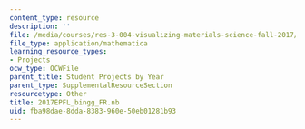 ```yaml
---
content_type: resource
description: ''
file: /media/courses/res-3-004-visualizing-materials-science-fall-2017/fba98dae8dda8383960e50eb01281b93_2017EPFL_bingg_FR.nb
file_type: application/mathematica
learning_resource_types:
- Projects
ocw_type: OCWFile
parent_title: Student Projects by Year
parent_type: SupplementalResourceSection
resourcetype: Other
title: 2017EPFL_bingg_FR.nb
uid: fba98dae-8dda-8383-960e-50eb01281b93
---
```

